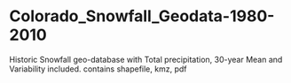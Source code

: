 # Colorado_Snowfall_Geodata-1980-2010
Historic Snowfall geo-database with Total precipitation, 30-year Mean and Variability included. contains shapefile, kmz, pdf
